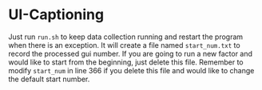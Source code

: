 # UI-Captioning

Just run `run.sh` to keep data collection running and restart the program when there is an exception.
It will create a file named `start_num.txt` to record the processed gui number.
If you are going to run a new factor and would like to start from the beginning, just delete this file.
Remember to modify `start_num` in line 366 if you delete this file and would like to change the default start number.
